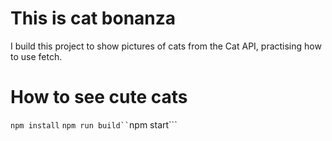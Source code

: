 # This is cat bonanza
I build this project to show pictures of cats from the Cat API, practising how to use fetch.
# How to see cute cats
```npm install```
``` npm run build``
```npm start```